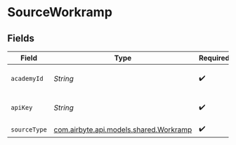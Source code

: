 # SourceWorkramp


## Fields

| Field                                                                     | Type                                                                      | Required                                                                  | Description                                                               |
| ------------------------------------------------------------------------- | ------------------------------------------------------------------------- | ------------------------------------------------------------------------- | ------------------------------------------------------------------------- |
| `academyId`                                                               | *String*                                                                  | :heavy_check_mark:                                                        | The id of the Academy                                                     |
| `apiKey`                                                                  | *String*                                                                  | :heavy_check_mark:                                                        | The API Token for Workramp                                                |
| `sourceType`                                                              | [com.airbyte.api.models.shared.Workramp](../../models/shared/Workramp.md) | :heavy_check_mark:                                                        | N/A                                                                       |